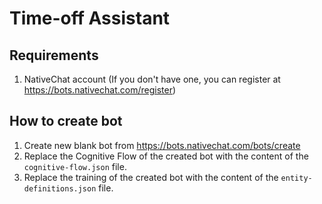 # Time-off Assistant

## Requirements
1. NativeChat account (If you don't have one, you can register at https://bots.nativechat.com/register)

## How to create bot
1. Create new blank bot from https://bots.nativechat.com/bots/create
2. Replace the Cognitive Flow of the created bot with the content of the `cognitive-flow.json` file.
3. Replace the training of the created bot with the content of the `entity-definitions.json` file.
